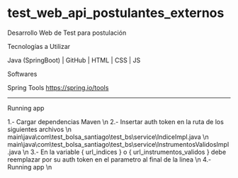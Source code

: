 # test_web_api_postulantes_externos
Desarrollo Web de Test para postulación


Tecnologías a Utilizar

Java (SpringBoot) | GitHub | HTML | CSS | JS

Softwares

Spring Tools https://spring.io/tools

---------------------------------------------------------

Running app

1.- Cargar dependencias Maven \n
2.- Insertar auth token en la ruta de los siguientes archivos \n
    main\java\com\test_bolsa_santiago\test_bs\service\IndiceImpl.java \n
    main\java\com\test_bolsa_santiago\test_bs\service\InstrumentosValidosImpl.java \n 
3.- En la variable { url_indices } o { url_instrumentos_validos } debe reemplazar por su auth token en el parametro al final de la linea \n
4.- Running app \n
